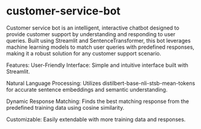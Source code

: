 # customer-service-bot

Customer service bot is an intelligent, interactive chatbot designed to provide customer support by understanding and responding to user queries. Built using Streamlit and SentenceTransformer, this bot leverages machine learning models to match user queries with predefined responses, making it a robust solution for any customer support scenario.

Features:
User-Friendly Interface: Simple and intuitive interface built with Streamlit.

Natural Language Processing: Utilizes distilbert-base-nli-stsb-mean-tokens for accurate sentence embeddings and semantic understanding.

Dynamic Response Matching: Finds the best matching response from the predefined training data using cosine similarity.

Customizable: Easily extendable with more training data and responses.
